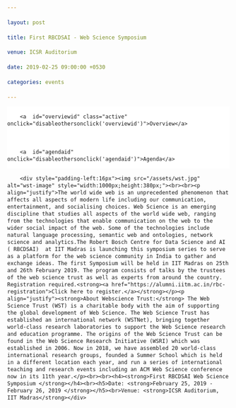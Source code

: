 ```yaml
---

layout: post

title: First RBCDSAI - Web Science Symposium

venue: ICSR Auditorium

date: 2019-02-25 09:00:00 +0530

categories: events

---
```








<html>



<head>



<meta name="viewport" content="width=device-width, initial-scale=1">



<style>

.pointer {cursor: pointer;}



body {



  margin: 0;



  font-family:"Calibri (Body)";



}







.topnav {



  overflow: hidden;



  background-color: #ffffff;



}







.topnav a {



  float: left;



  color: #c0c0c0;



  text-align: center;



  padding: 7px 8px;



  text-decoration: none;



  font-size: 18px;



  



}







.topnav a:hover {



  background-color: #ffffff;



  color: black;



}







.topnav a.active {



  background-color: #ffffff;



  color: black;



}

td {



    border:1px solid black;



    padding-left:45px;



    padding-top:5px;



    padding-bottom:5px;

    padding-right:2%;

   







}



</style>



 <script>

     

        function makeitactiveonload() {

             document.getElementById('dynamiccontent').innerHTML = '<div style="padding-left:16px"><img src="/assets/wst.jpg" alt="wst-image" style="width:1000px;height:380px;"><br><br><p align="justify">The world wide web is an unprecedented phenomenon that affects all aspects of modern life including our communication, entertainment, and socialising choices. Web Science is an emerging discipline that studies all aspects of the world wide web, ranging from the technologies that enable communication on the web to the wider social impact of the web. Some of the technologies include natural language processing, semantic web and ontologies, network science and analytics.The Robert Bosch Centre for Data Science and AI ( RBCDSAI)  at IIT Madras is launching this symposium series to serve as a platform for the web science community in India to gather and exchange ideas. The first Symposium will be held in IIT Madras on 25th and 26th February 2019. The program consists of talks by the trustees of the web science trust as well as experts from around the country. Registration required.<strong><a href="https://alumni.iitm.ac.in/rbc-registration">Click here to register.</a></strong></p><p align="justify"><strong>About Webscience Trust:</strong> The Web Science Trust (WST) is a charitable body with the aim of supporting the global development of Web Science. The Web Science Trust has established an international network (WSTNet), bringing together world-class research laboratories to support the Web Science research and education programme. The origins of the Web Science Trust can be found in the Web Science Research Initiative (WSRI) which was established in 2006. Now in 2018, we have assembled 20 world-class international research groups, founded a Summer School which is held in a different location each year, and run a series of international teaching and research events including an ACM Web Science conference now in its 11th year.</p><br><br><h4><strong>First RBCDSAI Web Science Symposium </strong></h4><br><h5>Date: <strong>February 25, 2019 - February 26, 2019 </strong></h5><br>Venue: <strong>ICSR Auditorium, IIT Madras</strong></div>'        

        }





        function disableothersonclick(elementtoactive)

        {

            if(elementtoactive == 'overviewid')

            {

                var agendacontent = '';

                document.getElementById('dynamiccontent').innerHTML = '<div style="padding-left:16px"><img src="/assets/wst.jpg" alt="wst-image" style="width:1000px;height:380px;"><br><br><p align="justify">The world wide web is an unprecedented phenomenon that affects all aspects of modern life including our communication, entertainment, and socialising choices. Web Science is an emerging discipline that studies all aspects of the world wide web, ranging from the technologies that enable communication on the web to the wider social impact of the web. Some of the technologies include natural language processing, semantic web and ontologies, network science and analytics.The Robert Bosch Centre for Data Science and AI ( RBCDSAI)  at IIT Madras is launching this symposium series to serve as a platform for the web science community in India to gather and exchange ideas. The first Symposium will be held in IIT Madras on 25th and 26th February 2019. The program consists of talks by the trustees of the web science trust as well as experts from around the country. Registration required.<strong><a href="https://alumni.iitm.ac.in/rbc-registration">Click here to register.</a></strong></p><p align="justify"><strong>About Webscience Trust:</strong> The Web Science Trust (WST) is a charitable body with the aim of supporting the global development of Web Science. The Web Science Trust has established an international network (WSTNet), bringing together world-class research laboratories to support the Web Science research and education programme. The origins of the Web Science Trust can be found in the Web Science Research Initiative (WSRI) which was established in 2006. Now in 2018, we have assembled 20 world-class international research groups, founded a Summer School which is held in a different location each year, and run a series of international teaching and research events including an ACM Web Science conference now in its 11th year.</p><br><br><h4><strong>First RBCDSAI Web Science Symposium </strong></h4><br><h5>Date: <strong>February 25, 2019 - February 26, 2019 </strong></h5><br>Venue: <strong>ICSR Auditorium, IIT Madras</strong></div>'

                document.getElementById('overviewid').style.color = '#101010';

                document.getElementById('agendaid').style.color = '#c0c0c0';

            }

            else

            {

                document.getElementById('dynamiccontent').innerHTML = '<table style="width:90%;padding-left:20%">'+



                    '<tr>'+



                        '<td colspan="2"><p align="center">Broad agenda as below. Further more details will be updated</p>'+



                            '<p align="center"><u><strong>Day 1: 25th February,2019 (Monday)</strong></u></p>'+



                        '</td>'+



                    '</tr>'+



                    '<tr>'+



                        '<td style="width:22%">'+



                           '08:30 AM  09:15 AM'+



                        '</td>'+



                        '<td>'+



                           'Registration' +



                        '</td>'+



                    '<tr>'+



                    '<tr>'+



                '<td>'+



                '09:15 AM  09:30 AM'+



                '</td>'+



                '<td>'+



                'Inauguration' +



                '</td>'+



                '</tr>'+



                '<tr>'+



                '<td>' +



                '09:30 AM  10:15 AM'+



                '</td>' +



                '<td>'+



                '<strong>Keynote Address by</strong> <a href="https://wendy.ecs.soton.ac.uk/">Dame Wendy Hall</a>, University of Southampton<br />' +



                '<ul style="list-style-type:none;"><li><details><p><summary><strong>Title:</strong><u>Web Science, AI and Future of the Internet</u></summary></p><p align="justify"><strong>Abstract:</strong>The Web and Artificial Intelligence have always been interwoven. AI technologies have long been used by Web developers and the major platforms to provide increasingly intelligent services for Web and internet users, and it was always part of Tim Berners-Lee’s original design to develop an intelligent, or semantic, Web that enabled machines to infer knowledge from interconnected documents and data. Web Science studies the evolution of the Web from a sociotechnical perspective and how human intelligence interacts with the artificial intelligence we derive from our use of the Web.</p><p align="justify">Artificial Intelligence is set to transform society in the coming decades in ways that have long been predicted by science fiction writers but are only now becoming feasible because of recent developments in computing technology, machine learning and the availability of massive amounts of data on which to train the algorithms. The potential is enormous and governments around the world are worrying about the impact of AI on society both in terms of how it will change the world of work, but also in terms of the potential advantages that the technology can bring to society. But we must also be very aware of the potential threats to society that such developments might bring and the ethical, accountability and diversity issues we need to address, including particularly the world of software automation. If we don’t lay the groundwork well now, there is huge potential for chaos and confusion in the future as AI starts to become more dominant in all our lives, which is why I argue we need to take a socio-technical approach to every aspect of the evolution of AI in society as we have for the study of the Web.</p><p align="justify">But as a result of all these developments we are facing a time of major change and disruption for the internet – the technology that has underpinned so much societal change over the last fifty years. In this talk we will argue that we must take a sociotechnical approach to our analysis of the evolution of the internet in order to ensure that the internet of the future helps us create a world that we all want to live in.</p></details></li></ul>'+



                '</td>'+



                '</tr>'+



                    



                '<tr>'+



                '<td>'+



                '10:15 AM  10:45 AM'+ 



                '</td>'+



                '<td>'+



                'Talk by <a href="https://www.iiitb.ac.in/faculty_page.php?name=srinathsrinivasa">Srinath Srinivasa</a>, IIIT Bangalore<br />'+



                '<ul style="list-style-type:none;"><li><details><p><summary><strong>Title:</strong><u>Characterising online social cognition</u></summary></p><p align="justify">Social cognition refers to processes by which one or more collective worldviews emerge across populations as a result of social interactions. Online social cognition based on the dynamics of social media is increasingly playing a central role in business, politics, governance, and even in shaping our personal lives. There has been a dearth of computational models of social cognition, that has impeded deeper analysis of this phenomenon. In this work, we propose a model for online social cognition. A social discourse is defined as the set of all activities, opinions and actors involved in social interaction around a topic. A discourse is modelled as a "marketplace of opinions", where parties invest opinions to get different kinds of returns-- be they sales, or votes or likes. An opinion in turn is modelled as a combination of an abstractive and an expressive component, each of which have different psychological impacts on participants. A notion of compatibility of opinions is then introduced, and clusters of compatible opinions form the different narratives, driving the discourse. We then characterise each narrative by its salient opinions, and identify two classes of participants for each narrative: opinion drivers and narrative drivers. The social discourse itself is then modelled as an interaction graph of narratives. Interactions between narratives are identified as either compatible or conflicting, based on the sentiment in the inter narrative conversations. This then brings us a concept of stability of the discourse, based on the Cartwright-Harary theorem of social networks. A discourse is said to be active as long as it is unstable, and has the potential for different forms of social impact. A stable discourse on the other hand, would have settled down into different camps.</p><p align="justify"><strong>About the speaker:</strong> Srinath Srinivasa heads the Web Science lab and is the Dean (Research and Development) at IIIT Bangalore, India. Srinath holds a Ph.D (magna cum laude) from the Berlin Brandenburg Graduate School for Distributed Information Systems (GkVI) Germany, an M.S. (by Research) from IIT-Madras and B.E. in Computer Science and Engineering from The National Institute of Engineering (NIE) Mysore. He works in the area of Web Science — that models of the impact of the web on humanity. Technology for educational outreach and social empowerment has been a primary motivation driving his research. He has participated in several initiatives for technology enhanced education including the VTU Edusat program, The National Programme for Technology Enhanced Learning (NPTEL) and an educational outreach program in collaboration with Upgrad.  He is a member of various technical and organisational committees for international conferences like International Conference on Weblogs and Social Media (ICWSM), ACM Hypertext, COMAD/CoDS, ODBASE, etc. He is also a life member of the Computer Society of India (CSI). As part of academic community outreach, Srinath has served on the Board of Studies of Goa University and as a member of the Academic Council of the National Institute of Engineering, Mysore. He has served as a technical reviewer for various journals like the VLDB journal, IEEE Transactions on Knowledge and Data Engineering, and IEEE Transactions on Cloud Computing. He is also the recipient of various national and international grants for his research activities.</p></details></li></ul>'+



                '</td>'+



                '</tr>'+



                    



                '<tr>'+



                '<td>'+



                '10:45 AM  11:15 AM'+



                '</td>'+



                '<td>'+



                'Refreshments' +



                '</td>'+



                '</tr>'+



                '<tr>'+



                '<td>'+



                '11:15 AM  11:45 AM'+



                '</td>'+



                '<td>'+



                'Talk by <a href="https://www.iiitb.ac.in/faculty_page.php?name=bidishachaudhuri">Bidisha Chaudhuri</a>, IIIT Bangalore<br />'+



                '<ul style="list-style-type:none;"><li><details><p><summary><strong>Title:</strong><u>Intelligent personal assistants as performative social agents: A dramaturgical analysis of human-machine interactions</u></summary></p><p align="justify">Sociologist Erving Goffman in his dramaturgical analysis (1959) explains social interactions as if it were a play performed on a stage for an audience. The key to study such interactions, in his understanding, is not the individual and his psychology, but “the syntactical relations among the acts of different persons mutually present to one another” (Goffman 1967, Interaction Ritual, pp. 2 as cited in Schegloff 1988 pp. 94). Accordingly, this framework has been applied in the analysis of human-human interactions on online platforms (e.g., Hogan, 2010; Bullingham & Vasconcelos, 2013) and in the analysis of human-machine interactions (e.g., Bucher, 2014; Lee, Frank, Beute, de Kort., & IJsselsteijn, 2017). We extend Goffman dramaturgical framework to analyse the interactions that take place between humans and conversational agents such as Alexa, Google Echo and so on. We see these assistants as performative agents engaging in social interactions with their human counterparts where in the “backstage” of both human and non-human remain inaccessible (Latour 1996). We ask, what are the different types of strategies the voice assistants can employ for "impression management"? How can we analyze these strategies without having access to the "backstage"? How do the conversational agents maintain decorum of expected behavior? With this analytical approach, we aim to understand to what extent sustained “natural” conversations may take place between humans and  conversational agents.</p></details></li></ul>'+



                '</td>'+



                '</tr>'+



                   



                '<tr>'+



                '<td>'+



                '11:45 AM  12:15 PM'+



                '</td>'+



                '<td>'+



                'Talk by <a href="http://talukdar.net/">Partha Talukdar</a>, IISc<br />'+



                '<ul style="list-style-type:none;"><li><details><p><summary><strong>Title:</strong><u>Learning with Graph Embeddings</u></summary></p><p align="justify"><strong>Abstract:</strong>In this talk, I shall present an overview of our recent research in learning with graph embeddings,in particular using Graph Convolution Networks. I shall describe their utility in learning temporally-aware knowledge representations, relation extraction, and document dating.</p></details></li></ul>'+



                '</td>'+



                '</tr>'+



                    



                '<tr>'+



                '<td>'+



                '12:15 PM  12:45 PM'+



                '</td>'+



                '<td>'+



                'Talk by <a href="https://researcher.watson.ibm.com/researcher/view.php?person=in-kartsank">Karthik Sankaranarayanan</a>, IBM India Research Lab'+

                '<ul style="list-style-type:none;"><li><details><p><summary><strong>Title:</strong><u>Advancing the Frontiers of AI with IBM Project Debater</u></summary></p><p align="justify"><strong>Abstract:</strong>The world is awash with information, misinformation, and superficial thinking. Project Debater is a research technology by IBM that pushes the frontiers of AI to facilitate intelligent debate on complex topics. Going beyond existing research around question-answering and dialog, our goal is to build a natural language system that assists people in building persuasive arguments and evidence-based decisions by mining knowledge from the web and many other sources when there is no clear right or wrong answer. We rely on three pioneering capabilities: data-driven argument construction and delivery, listening comprehension, and the modeling of human dilemmas. This talk will provide a glimpse into some of the advances made in this project and summarize some of the scientific publications that have come out of this research.  <a href="https://www.research.ibm.com/artificial-intelligence/project-debater/">https://www.research.ibm.com/artificial-intelligence/project-debater/</a></p></details></li></ul>'+



                '</td>'+



                '</tr>'+



                



                '<tr>'+



                '<td>'+



                '12:45 PM  02:00 PM'+



                '</td>'+



                '<td>'+



                'Lunch/Networking Time'+



                '</td>'+



                '</tr>'+







                '<tr>'+



                '<td>'+



                '02:00 PM  02:45 PM'+



                '</td>'+



                '<td>'+



                '<strong>Keynote Address by </strong><a href="https://www.cse.iitb.ac.in/~soumen/main/bio.html">Soumen Chakrabarti </a>, IITB'+



                '<ul style="list-style-type:none;"><li><details><p><summary><strong>Title:</strong><u>Learning New Type Representations from Knowledge Graphs</u></summary><p align="justify"><strong>Abstract:</strong> Beyond words, continuous representations of entities and relations have led to large recent improvements in inference of facts in knowledge bases, as well as applications like question answering. Comparatively less has been done about modeling types and their associated relations (is-instance-of and is-subtype-of). In the first part of the talk, I will present a new representation of types as hyper-rectangles rather than points, which are commonly used to embed words and entities. I will propose an elementary loss function representing rectangle containment. I will also demonstrate that recent work on type representation has used a questionable evaluation protocol, and propose a sound alternative. Experiments using type supervision from the WordNet noun hierarchy show the superiority of our approach. In the second part of the talk, I will move to unsupervised discovery of type representation. The idea is to represent each entity using a type and a residual vector. Each relation is represented by two type-checking vectors and an entity-to-entity compatibility checking vector. We do not use any supervision from KG schema to guide the type (checking) embeddings. Experiments on FB15k and YAGO show two benefits. First, inferring new triples becomes more accurate, exceeding state of the art. Second, the type embeddings are very good predictors of KG types to which the entities belong, although this information was not available during training. </p></details></li></ul>'+



                '</td>'+



                '</tr>'+







                '<tr>'+



                '<td>'+



                ' 02:45 PM  03:15 PM'+



                '</td>'+



                '<td>'+



                'Talk by <a href="https://faculty.iiit.ac.in/~vv/Home.html">Vasudeva Varma </a>, IIITH<br />'+



                '<ul style="list-style-type:none;">'+



                '<li>'+



                '<details>'+



                '<p><summary><strong>Title:</strong><u>Hate Speech, Abuse, Sexism, and other Evils</u></summary></p>'+



                '<p align="justify">'+



                '<strong>Abstract:</strong> In this talk, I will discuss a few challenges related to hate speech in its various forms including abuse'+



                'and sexism. While there are now several algorithms to detect, analyze and control hate speech - some of them are based on deep learning methods, they'+



                'suffer from looking at this problem in a limited manner. Throwing more data at a Deep Neural Network does not always solve the problem and, in fact,'+



                'this approach may cause additional problems. I will discuss our recent research efforts in collaboration with social scientists come up with nuanced'+



                'sexism categorization, which seem to be a very promising direction. I will also describe our work on removing the bias in hate speech detection and a'+



                'novel method leveraging knowledge-based generalizations for bias-free learning of hate speech detection models.'+



                '</p>'+



                '</details>'+



                '</li>'+



                '</ul>'+



                '</td>'+



                '</tr>'+



                   



                '<tr>'+



                '<td>'+
                '03:15 PM  04:00 PM'+



                        '</td>'+



                        '<td>'+



                        'Posters Spotlights'+



                        '</td>'+



                        '</tr>'+



                        



                        '<tr>'+



                        '<td>' +



                '04:00 PM  04:30 PM'+



                        '</td>'+



                        '<td>'+



                        'Tea Break'+



                        '</td>'+



                        '</tr>'+



                        



                        '<tr>'+



                        '<td>' +



                        '04:30 PM  06:00 PM'+



                        '</td>'+



                        '<td>'+



                        'Poster Session'+



                        '</td>'+



                        '</tr>'+



                        '<tr>'+



                        '<td>'+



                        '06:00 PM  07:00 PM'+



                        '</td>'+



                        '<td>'+



                        ' Networking'+



                        '</td>'+



                        '</tr>'+



                        '<tr>'+



                        '<td>'+



                        '07:00 PM  09:00 PM'+



                        '</td>'+



                        '<td>'+



                        'Dinner, ICSR Dining hall'+



                        '</td>'+



                        '</tr>'+



                        '</table>'+



               



                        '<table style="width:90%;padding-left:20%;padding-top:7%;">'+



                        '<tr>'+



                        '<td colspan="2">'+



                        '<p align="center"><u><strong>Day 2: 26th February,2019 (Tuesday)</strong></u></p>'+



                        '</td>'+



                        '</tr>'+



                        '<tr>'+



                        '<td style="width:22%">'+



                        '09:00 AM  09:45 AM'+



                        '</td>'+



                        '<td>'+



                        '<strong>Keynote Address by </strong><a href="https://www.linkedin.com/in/jprangaswami/?originalSubdomain=in">J.P.Rangaswami</a>, Univeristy of Southampton<br />'+



                            '<ul style="list-style-type:none;">'+



                            '<li>'+



                            '<details>'+



                            '<p><summary><strong>Title:</strong><u>Why Web Science is more important than ever before</u></summary></p>'+



                            '<p align="justify">'+



                            'In the talk I will explore this topic from the perspective of data over a 40-year career spanning three continents and senior positions'+



                            'in a number of the world’s leading companies.'+



                            '</p>'+



                            '</details>'+



                            '</li>'+



                            '</ul>'+



                            '</td>'+



                            '</tr>'+



                    



                            '<tr>'+



                            '<td>'+



                            '09:45 AM  10:15 AM'+



                            '</td>'+



                            '<td>'+



                            'Talk by <a href="https://www.imsc.res.in/~sitabhra/">Sitabhra Sinha</a>, Institute of Mathematical Sciences(IMSc)<br />'+



                            '<ul style="list-style-type:none;">'+



                            '<li>'+



                            '<details>'+



                            '<p>'+



                            '<summary>'+



                            '<strong>Title:</strong><u>'+



                            'How representative is our democracy ? Using open data on the Web to'+



                            'relate wealth and electoral performance in recent Indian general elections'+



                            '</u>'+



                            '</summary>'+



                            '</p><p align="justify">'+



                            '<strong>'+



                            'Sitabhra Sinha (in collaboration with'+



                            'with K Chandrashekar), The Institute of Mathematical Sciences, Chennai' +



                            '</strong>Using open databases (publicly available on the Web) of assets declarations' +



                            'made by candidates contesting in the Indian general elections held over the last decade, we show that the distribution of their wealth follows a universal' +



                            'scaling form which is independent of the year, as well as, states and, most surprisingly, even the parties to which the candidates belong. We also observe that'+



                            'the set of winners, as well as, that of the “serious candidates” (contenders) have asset distributions which deviate significantly from those of the remaining'+



                            'candidates. This is a worrying aspect given the supposedly representative nature of electoral democracies, particularly in light of the recent worldwide rise'+



                            'to power of xenophobic populism.'+



                            '</p>'+



                            '</details>'+



                            '</li>'+



                            '</ul>'+



                            '</td>'+



                            '</tr>'+



                    



                            '<tr>'+



                            '<td>' +



                            '10:15 AM  10:45 AM' +



                            '</td>'+



                            '<td>'+



                            'Talk by <a href="http://www.iitkgp.ac.in/department/CS/faculty/cs-niloy">Niloy Ganguly</a>, IIT KGP<br />'+



                            '<ul style="list-style-type:none;">'+



                            '<li>'+



                            '<details>'+



                            '<p><summary><strong>Title:</strong><u>Some Aspects of Computational Journalism</u></summary></p><p align="justify">'+



                            '<strong>Abstract:</strong>Due to the enormous amount of information being carried over online systems today, no user can access all such information.' +



                            'Therefore, to help the users, all major online organizations deploy information retrieval (content recommendation, search or ranking) systems to find important' +



                            'information. Current information retrieval systems have to make certain design choices. For example, news recommendation systems need to decide on the quality' +



                            'of recommended news stories, how much emphasis to give to a story’s long-term importance over its recency or freshness etc. Similarly, retrieval systems over' +



                            'user generated contents (e.g., in social media like Facebook and Twitter) need to take into account the content posted by heterogeneous user groups. However,' +



                            'such design choices can introduce unintended biases in the contents presented to the users. For example, the recommended contents may have poor quality or' +



                            ' less news value, or the news discourse may get hijacked by hyper-active demographic groups. In this work, we want to systematically measure the effect of such'+



                            'design choices in the retrieval systems (recommendation systems in particular), and build alternate retrieval systems that mitigate the biases in the' +



                            'recommendation output.' +



                            '</p>'+



                            '</details>'+



                            '</li>'+



                            '</ul>'+



                            '</td>'+



                            '</tr>'+



                   



                        

                            '<tr>'+



                            '<td>' +



                            '10:45 AM  11:15 AM' +



                            '</td>'+



                            '<td>'+



                            'Tea Break'+



                            '</td>'+



                            '</tr>'+



                            '<tr>'+



                            '<td>'+



                            '11:15 AM  11:45 AM'+



                            '</td>'+



                            '<td>'+



                            'Talk by <a href="http://cse.iitkgp.ac.in/~animeshm/">Animesh Mukherjee</a>, IIT KGP<br />'+



                            '<ul style="list-style-type:none;">'+



                            '<li>'+



                            '<details>'+



                            '<p>'+



                            '<summary>'+



                            '<strong>Title:</strong><u>Language dynamics in social media</u>'+



                            '</summary>'+



                            '</p><p align="justify">' +



                                            '<strong>Abstract:</strong>In this talk I shall outline a summary of our five year long initiative studying the temporal dynamics of various human language-like entities over the social media. Some of the topics that I plan to cover are (a) how opinion conflicts could be effectively used for incivility detection in Twitter [CSCW 2018], (b) how word borrowings can be automatically identified from social signals [EMNLP 2017] and (c) how hashtags in Twitter form compounds like natural language words (e.g.,#Wikipedia+#Blackout=#WikipediaBlackout) that become way more popular than the individual constituent hashtags [CSCW 2016, Honorable Mention].'+



                                            '</p>'+



                                            '</details>'+



                                            '</li>'+



                                            '</ul>'+



                                            '</td>'+



                                            '</tr>'+



                    



                                            '<tr>'+



                                            '<td>'+



                                            '11:45 AM  12:15 PM'+



                                            '</td>'+



                                            '<td>'+



                                            'Talk by <a href="https://www.iiitd.ac.in/pk">Ponnurangam Kumaraguru</a>, IIITD'+

                                             '<ul style="list-style-type:none;"><li><details><p><summary><strong>Title:</strong><u>Social Media Risk Communication & #Elections2019</u></summary><p align="justify"><strong>Abstract:</strong> Selfies have become a prominent medium for self-portrayal onsocial media. Unfortunately, certain social media users go to extreme lengths to click selfies, which puts their lives at risk. 230+ individuals have died since March 2014 until January 2019 while trying to click selfies. We have been curating selfie deaths, building technologies to nudge users while taking dangerous selfies, e.g. Location Marker Saftie  <a href="https://www.facebook.com/saftiebot/">https://www.facebook.com/saftiebot/</a> and a camera Saftie Camera  <a href="https://play.google.com/store/apps/details?id=org.precog.saftiedetector">http://bit.ly/saftie-cam.</a> We have made all the data and code that we have built public at  <a href="http://labs.precog.iiitd.edu.in/killfie/">http://labs.precog.iiitd.edu.in/killfie/</a> More recently we have started analysing distracted driving using Snapchat and we are in the process of characterising the problem. Will discuss about these risk communication efforts that we are pursuing through the social media content. </p><p align="justify">Social Media, today, is playing a very important role in the politics of almost every nation. In India, there has been a boom in social media political campaigns, which was more marked in the 2014 General Elections. We are building a  portal  <a href="http://labs.precog.iiitd.edu.in/elections-2019/dashboard/analysis">http://bit.ly/elections19</a> to analyze the 2019 data and help see through the data that is getting generated on social media. We are finding some interesting patterns, one of them being sharp raise and fall of the followers  <a href="http://precog.iiitd.edu.in/blog/2019/02/08/twitters-suspect-users-affects-indian-political-handles/">http://precog.iiitd.edu.in/blog/2019/02/08/twitters-suspect-users-affects-indian-political-handles/</a> Will discuss some insights from our analysis until now.</details></li></ul>'+

                                            '</td>'+



                                            '</tr>'+



                                            '<tr>'+



                '<td>'+



                '12:15 PM  12:45 PM'+



                '</td>'+



                '<td>'+



                'Talk by <a href="https://research.adobe.com/person/niyati-chhaya/">Niyati Chhaya</a>, Adobe Research<br />'+



                '<ul style="list-style-type:none;">'+



                '<li>'+



                '<details>'+



                '<p><summary><strong>Title:</strong><u>Affective Content Analysis</u></summary></p>'+



                '<p align="justify">'+



                'Human reactions or Affect is an important aspect of any content, especially when trying to create or analyse different types of content including text, images and other multimodal data for varied applications. Affective computing has historically focused on multimodal user reactions. We study the methods and the role of affect analysis in the context of text analysis leveraging computational linguistics And psycholinguistic theories. In this talk, we first introduce this space and present a set of studies ranging from affect- sensitive word representations, frustration prediction to finally affective text generation. The talk concludes with an element of explanation and interpretation in the context of subjective affect understanding tasks. '+



                '</p>'+



                '</details>'+



                '</li>'+



                '</ul>'+



                '</td>'+



                '</tr>'+



                    



                '<tr>'+



                '<td>'+



                '12:45 PM  02:00 PM'+



                '</td>'+



                '<td>'+



                'Lunch/Networking Time'+



                '</td>'+



                '</tr>'+



                '<tr>'+



                '<td>'+



                '02:00 PM  02:45 PM'+



                '</td>'+



                '<td>'+



                '<strong>Keynote Address by </strong>'+



                '<a href="https://sonic.northwestern.edu/people/noshir-contractor/">Noshir Contractor</a>, Northwestern<br />'+



                '<ul style="list-style-type:none;">'+



                '<li>'+



                '<details>'+



                '<p>'+



                '<summary>'+



                '<strong>Title:</strong><u>'+



                        'People Analytics: Understanding and Enabling the Future of Work'+



                        '</u>'+



                        '</summary>' +



                        '</p><p align="justify">'+



                '<strong>Abstract:</strong> To bring the performance of people analytics up—and in line with the hype— companies need to do more than analyze data on demographic attributes.  They need to employ relational analytics, which examines data on how people interact, to identify “high potentials,” who has good ideas, who is influential, what teams will get work done on time, and more.Companies can mine their “digital exhaust”—data created by employees every day in their digital transactions, such as e‐mails, chats, “likes,” “follows,”  @mentions, and file collaboration—for insights into their workforce. Drawing from our prior research and consulting work with companies, as well as from a large body of other scholars research, we identify six structural signatures that should form the bedrock of any relational analytics strategy to help companies address challenges they face with issues such as diversity and inclusion, succession planning, team assembly, and post-merger integration.'+



                '</p>'+



                '</details>'+



                '</li>'+



                '</ul>'+



                '</td>'+



                '</tr>'+



                   



                '<tr>'+



                '<td>'+



                '02:45 PM  03:15 PM'+



                '</td>' +



                '<td>'+



                'Talk by <a href="https://www.cse.iitm.ac.in/~miteshk/">'+



                'Mitesh Khapra'+



                '</a>, IITM'+



                '</td>'+



                '</tr>'+



                '<tr>'+



                '<td>'+



                '03:15 PM  04:00 PM' +



                '</td>'+



                '<td>'+



                'Panel Discussion: <strong>Fostering Web Science Community in India</strong>' +



                '</td>'+



                '</tr>'+



                '<tr>'+



                '<td>'+



                '04:00 PM  05:00 PM' +



                '</td>'+



                '<td>'+



                           'High Tea and Closing' +



                           '</td>'+



                           '</tr>'+



                '</table>'

               document.getElementById('agendaid').style.color = '#101010';

				document.getElementById('overviewid').style.color = '#c0c0c0';

            }

        }



  </script>



</head>



<body>







<div class="topnav" onload="makeitactiveonload()">



        <a  id="overviewid" class="active"  onclick="disableothersonclick('overviewid')">Overview</a>



        <a  id="agendaid" onclick="disableothersonclick('agendaid')">Agenda</a>



</div>



<div id="dynamiccontent">



        <div style="padding-left:16px"><img src="/assets/wst.jpg" alt="wst-image" style="width:1000px;height:380px;"><br><br><p align="justify">The world wide web is an unprecedented phenomenon that affects all aspects of modern life including our communication, entertainment, and socialising choices. Web Science is an emerging discipline that studies all aspects of the world wide web, ranging from the technologies that enable communication on the web to the wider social impact of the web. Some of the technologies include natural language processing, semantic web and ontologies, network science and analytics.The Robert Bosch Centre for Data Science and AI ( RBCDSAI)  at IIT Madras is launching this symposium series to serve as a platform for the web science community in India to gather and exchange ideas. The first Symposium will be held in IIT Madras on 25th and 26th February 2019. The program consists of talks by the trustees of the web science trust as well as experts from around the country. Registration required.<strong><a href="https://alumni.iitm.ac.in/rbc-registration">Click here to register.</a></strong></p><p align="justify"><strong>About Webscience Trust:</strong> The Web Science Trust (WST) is a charitable body with the aim of supporting the global development of Web Science. The Web Science Trust has established an international network (WSTNet), bringing together world-class research laboratories to support the Web Science research and education programme. The origins of the Web Science Trust can be found in the Web Science Research Initiative (WSRI) which was established in 2006. Now in 2018, we have assembled 20 world-class international research groups, founded a Summer School which is held in a different location each year, and run a series of international teaching and research events including an ACM Web Science conference now in its 11th year.</p><br><br><h4><strong>First RBCDSAI Web Science Symposium </strong></h4><br><h5>Date: <strong>February 25, 2019 - February 26, 2019 </strong></h5><br>Venue: <strong>ICSR Auditorium, IIT Madras</strong></div>

       

</div>



</body>



</html>




